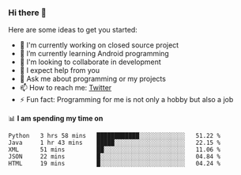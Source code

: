 ### Hi there 👋
Here are some ideas to get you started:
- 🔭 I'm currently working on closed source project
- 🌱 I’m currently learning Android programming
- 👯 I'm looking to collaborate in development
- 🤔 I expect help from you
- 💬 Ask me about programming or my projects
- 📫 How to reach me: [Twitter](https://twitter.com/merive_ "merive_")
- ⚡ Fun fact: Programming for me is not only a hobby but also a job

📊 **I am spending my time on**
<!--START_SECTION:waka-->
```text
Python   3 hrs 58 mins   ████████████░░░░░░░░░░░░░   51.22 % 
Java     1 hr 43 mins    █████░░░░░░░░░░░░░░░░░░░░   22.15 % 
XML      51 mins         ██░░░░░░░░░░░░░░░░░░░░░░░   11.06 % 
JSON     22 mins         █░░░░░░░░░░░░░░░░░░░░░░░░   04.84 % 
HTML     19 mins         █░░░░░░░░░░░░░░░░░░░░░░░░   04.24 %
```
<!--END_SECTION:waka-->
